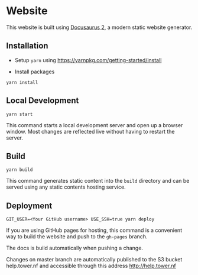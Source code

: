 # Website

This website is built using [Docusaurus 2](https://v2.docusaurus.io/), a modern static website generator.

## Installation

- Setup `yarn` using https://yarnpkg.com/getting-started/install

- Install packages

```console
yarn install
```

## Local Development

```console
yarn start
```

This command starts a local development server and open up a browser window. Most changes are reflected live without having to restart the server.

## Build

```console
yarn build
```

This command generates static content into the `build` directory and can be served using any static contents hosting service.

## Deployment

```console
GIT_USER=<Your GitHub username> USE_SSH=true yarn deploy
```

If you are using GitHub pages for hosting, this command is a convenient way to build the website and push to the `gh-pages` branch.


The docs is build automatically when pushing a change.

Changes on master branch are automatically published to the S3 bucket help.tower.nf and accessible through this address http://help.tower.nf
